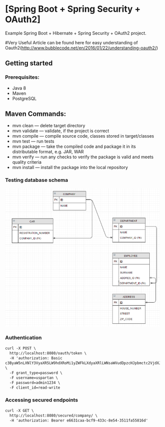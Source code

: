 # [Spring Boot + Spring Security + OAuth2]

Example Spring Boot + Hibernate + Spring Security + OAuth2 project. 

#Very Useful Article can be found here for easy understanding of Oauth2(http://www.bubblecode.net/en/2016/01/22/understanding-oauth2/)

## Getting started
### Prerequisites:
- Java 8
- Maven
- PostgreSQL

## Maven Commands:
* mvn clean — delete target directory
* mvn validate — validate, if the project is correct
* mvn compile — compile source code, classes stored in target/classes
* mvn test — run tests
* mvn package — take the compiled code and package it in its distributable format, e.g. JAR, WAR
* mvn verify — run any checks to verify the package is valid and meets quality criteria
* mvn install — install the package into the local repository


### Testing database schema
![database-schema](src/main/docs/db_schema.png)

### Authentication

```
curl -X POST \
  http://localhost:8080/oauth/token \
  -H 'authorization: Basic c3ByaW5nLXNlY3VyaXR5LW9hdXRoMi1yZWFkLXdyaXRlLWNsaWVudDpzcHJpbmctc2VjdXJpdHktb2F1dGgyLXJlYWQtd3JpdGUtY2xpZW50LXBhc3N3b3JkMTIzNA==' \
  -F grant_type=password \
  -F username=uspartan \
  -F password=admin1234 \
  -F client_id=read-write
```

### Accessing secured endpoints

```
curl -X GET \
  http://localhost:8080/secured/company/ \
  -H 'authorization: Bearer e6631caa-bcf9-433c-8e54-3511fa55816d'
```
